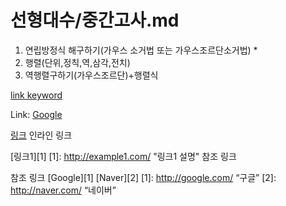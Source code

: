 # 선형대수/중간고사.md

1. 연립방정식 해구하기(가우스 소거법 또는 가우스조르단소거법)
   * 
2. 행렬(단위,정칙,역,삼각,전치)
3. 역행렬구하기(가우스조르단)+행렬식

[link keyword][id]


[id]: URL "/HelloWorld/세법/법인세법.md"

Link: [Google][googlelink]


[googlelink]: https://google.com "Go google"


[링크](http://example.com "링크 설명-마우스 hover시 나타나는 설명 문구") 인라인 링크

[링크1][1] [1]: http://example1.com/ "링크1 설명" 참조 링크

참조 링크
[Google][1]
[Naver][2]
[1]: http://google.com/ “구글”
[2]: http://naver.com/ “네이버”
